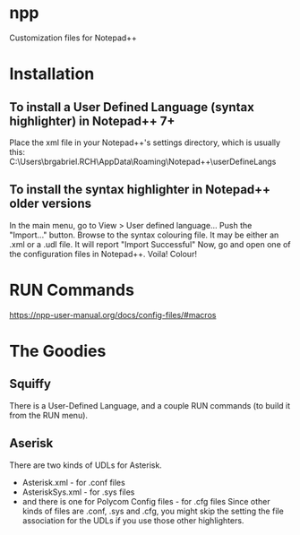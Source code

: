 # npp
Customization files for Notepad++

# Installation

## To install a User Defined Language (syntax highlighter) in Notepad++ 7+

Place the xml file in your Notepad++'s settings directory, which is usually this:
C:\Users\brgabriel.RCH\AppData\Roaming\Notepad++\userDefineLangs

## To install the syntax highlighter in Notepad++ older versions

In the main menu, go to View > User defined language...
Push the "Import..." button.
Browse to the syntax colouring file.  It may be either an .xml or a .udl file.
It will report "Import Successful"
Now, go and open one of the configuration files in Notepad++.
Voila!  Colour!

# RUN Commands

https://npp-user-manual.org/docs/config-files/#macros


# The Goodies

## Squiffy

There is a User-Defined Language, and a couple RUN commands (to build it from the RUN menu).

## Aserisk

There are two kinds of UDLs for Asterisk.
- Asterisk.xml  - for .conf files
- AsteriskSys.xml - for .sys files
- and there is one for Polycom Config files - for .cfg files
Since other kinds of files are .conf, .sys and .cfg, you might skip the setting the file association for the UDLs if you use those other highlighters.  
